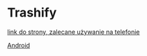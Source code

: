 # Trashify

[link do strony, zalecane używanie na telefonie](https://trashify.hlandia.pl/)

[Android](https://github.com/pietruszka123/Trashify/releases/tag/release)
